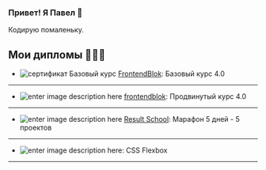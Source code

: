 ### Привет! Я Павел 👋

Кодирую помаленьку.

## Мои дипломы 🥇🥇🥇

- ![сертификат Базовый курс](https://cabinet.frontendblok.com/storage/certificate-previews/d09fd0b0d0b2d0b5d0bb20d098d0bbd0bbd0b8d187640759fbea3e25.55071440.jpg)  [FrontendBlok](https://frontendblok.com/):
  Базовый курс 4.0
 --- 

- ![enter image description here](https://cabinet.frontendblok.com/storage/certificate-previews/d09fd0b0d0b2d0b5d0bb20d098d0bbd0bbd0b8d187645110ce42a176.25509572.jpg) [frontendblok](https://frontendblok.com/):
  Продвинутый курс 4.0
 --- 

- ![enter image description here](https://fs-thb03.getcourse.ru/fileservice/file/thumbnail/h/53de2fec95d0028bf41e064378826070.png/s/300x/a/177331/sc/50) [Result School](https://result.school/):
  Марафон 5 дней - 5 проектов
 --- 

- ![enter image description here](https://cdn-bucket.hb.bizmrg.com/purple-images/certificates/f7761d96-861d-458b-9f72-6fc2aebd4f18_8_ru.png): CSS Flexbox

---

<!--
**illicchpv/illicchpv** is a ✨ _special_ ✨ repository because its `README.md` (this file) appears on your GitHub profile.

Here are some ideas to get you started:

- 🔭 I’m currently working on ...
- 🌱 I’m currently learning ...
- 👯 I’m looking to collaborate on ...
- 🤔 I’m looking for help with ...
- 💬 Ask me about ...
- 📫 How to reach me: ...
- 😄 Pronouns: ...
- ⚡ Fun fact: ...
-->
